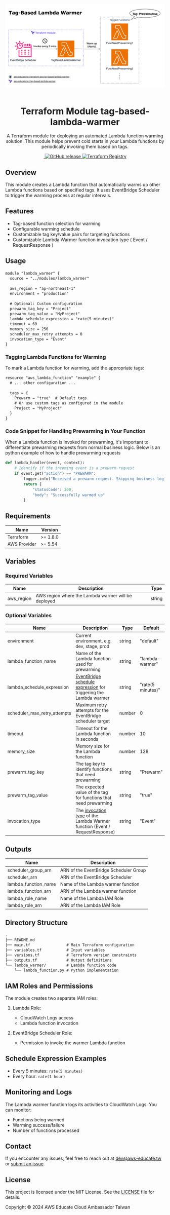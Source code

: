 <!-- markdownlint-disable -->
<div align="center">
  <img src="./imgs/AWS Tag-based Lambda Warmer Archietecure Diagram.png" alt="cover">
</div>

<br>

<h1 align="center">Terraform Module tag-based-lambda-warmer</h1>

<p align="center">
  A Terraform module for deploying an automated Lambda function warming solution. This module helps prevent cold starts in your Lambda functions by periodically invoking them based on tags.
</p>

<p align="center">
  <a aria-label="License" href="https://github.com/aws-educate-tw/terraform-aws-tag-based-lambda-warmer/blob/main/LICENSE">
    <img alt="" src="https://img.shields.io/github/license/aws-educate-tw/terraform-aws-tag-based-lambda-warmer">
  </a>
  <a aria-label="Latest Release" href="https://github.com/aws-educate-tw/terraform-aws-tag-based-lambda-warmer/releases">
    <img alt="GitHub release" src="https://img.shields.io/github/v/release/aws-educate-tw/terraform-aws-tag-based-lambda-warmer">
  </a>
  <a aria-label="Terraform Registry" href="https://registry.terraform.io/modules/aws-educate-tw/tag-based-lambda-warmer/aws/latest">
    <img alt="Terraform Registry" src="https://img.shields.io/badge/Terraform-Module-blueviolet?logo=terraform">
  </a>
</p>
<!-- markdownlint-restore -->

## Overview

This module creates a Lambda function that automatically warms up other Lambda functions based on specified tags. It uses EventBridge Scheduler to trigger the warming process at regular intervals.

## Features

- Tag-based function selection for warming
- Configurable warming schedule
- Customizable tag key/value pairs for targeting functions
- Customizable Lambda Warmer function invocation type ( Event / RequestResponse )

## Usage

```hcl
module "lambda_warmer" {
  source = "../modules/lambda_warmer"

  aws_region = "ap-northeast-1"
  environment = "production"

  # Optional: Custom configuration
  prewarm_tag_key = "Project"
  prewarm_tag_value = "MyProject"
  lambda_schedule_expression = "rate(5 minutes)"
  timeout = 60
  memory_size = 256
  scheduler_max_retry_attempts = 0
  invocation_type = "Event"
}
```

### Tagging Lambda Functions for Warming

To mark a Lambda function for warming, add the appropriate tags:

```hcl
resource "aws_lambda_function" "example" {
  # ... other configuration ...

  tags = {
    Prewarm = "true"  # Default tags
    # Or use custom tags as configured in the module
    Project = "MyProject"
  }
}
```

### Code Snippet for Handling Prewarming in Your Function

When a Lambda function is invoked for prewarming, it's important to differentiate prewarming requests from normal business logic. Below is an python example of how to handle prewarming requests

```python
def lambda_handler(event, context):
    # Identify if the incoming event is a prewarm request
    if event.get("action") == "PREWARM":
        logger.info("Received a prewarm request. Skipping business logic.")
        return {
            "statusCode": 200,
            "body": "Successfully warmed up"
        }

```

## Requirements

| Name | Version |
|------|---------|
| Terraform | >= 1.8.0 |
| AWS Provider | >= 5.54 |

## Variables

### Required Variables

| Name | Description | Type |
|------|-------------|------|
| aws_region | AWS region where the Lambda warmer will be deployed | string |

### Optional Variables

| Name | Description | Type | Default |
|------|-------------|------|---------|
| environment | Current environment, e.g. dev, stage, prod | string | "default" |
| lambda_function_name | Name of the Lambda function used for prewarming | string | "lambda-warmer" |
| lambda_schedule_expression | [EventBridge schedule expression](https://docs.aws.amazon.com/scheduler/latest/UserGuide/schedule-types.html) for triggering the Lambda warmer | string | "rate(5 minutes)" |
| scheduler_max_retry_attempts | Maximum retry attempts for the EventBridge scheduler target | number | 0 |
| timeout | Timeout for the Lambda function in seconds | number | 10 |
| memory_size | Memory size for the Lambda function | number | 128 |
| prewarm_tag_key | The tag key to identify functions that need prewarming | string | "Prewarm" |
| prewarm_tag_value | The expected value of the tag for functions that need prewarming | string | "true" |
| invocation_type | The [invocation type](https://docs.aws.amazon.com/lambda/latest/api/API_Invoke.html#API_Invoke_RequestSyntax) of the Lambda Warmer function (Event / RequestResponse) | string | "Event" |

## Outputs

| Name | Description |
|------|-------------|
| scheduler_group_arn | ARN of the EventBridge Scheduler Group |
| scheduler_arn | ARN of the EventBridge Scheduler |
| lambda_function_name | Name of the Lambda warmer function |
| lambda_function_arn | ARN of the Lambda warmer function |
| lambda_role_name | Name of the Lambda IAM Role |
| lambda_role_arn | ARN of the Lambda IAM Role |

## Directory Structure

```plaintext
.
├── README.md
├── main.tf                # Main Terraform configuration
├── variables.tf           # Input variables
├── versions.tf            # Terraform version constraints
├── outputs.tf             # Output definitions
└── lambda_warmer/         # Lambda function code
    └── lambda_function.py # Python implementation
```

## IAM Roles and Permissions

The module creates two separate IAM roles:

1. Lambda Role:
   - CloudWatch Logs access
   - Lambda function invocation

2. EventBridge Scheduler Role:
   - Permission to invoke the warmer Lambda function

## Schedule Expression Examples

- Every 5 minutes: `rate(5 minutes)`
- Every hour: `rate(1 hour)`

## Monitoring and Logs

The Lambda warmer function logs its activities to CloudWatch Logs. You can monitor:

- Functions being warmed
- Warming success/failure
- Number of functions processed

## Contact

If you encounter any issues, feel free to reach out at <dev@aws-educate.tw> or [submit an issue](https://github.com/aws-educate-tw/terraform-aws-tag-based-lambda-warmer/issues/new).

## License

This project is licensed under the MIT License. See the [LICENSE](LICENSE) file for details.

Copyright © 2024 AWS Educate Cloud Ambassador Taiwan
